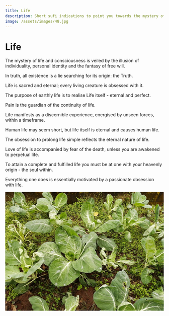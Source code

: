 ```yaml
---
title: Life
description: Short sufi indications to point you towards the mystery of Truth and how to live by the light in your own heart.
image: /assets/images/48.jpg
---
```


# Life

<div class="aphorism-text">

The mystery of life and consciousness is veiled by the illusion of individuality, personal identity and the fantasy of free will.  

<div class="div"></div>

In truth, all existence is a lie searching for its origin: the Truth.  

<div class="div"></div>

Life is sacred and eternal; every living creature is obsessed with it.  

<div class="div"></div>

The purpose of earthly life is to realise Life itself - eternal and perfect.  

<div class="div"></div>

Pain is the guardian of the continuity of life.  

<div class="div"></div>

Life manifests as a discernible experience, energised by unseen forces, within a timeframe.  

<div class="div"></div>

Human life may seem short, but life itself is eternal and causes human life. 

<div class="div"></div>

The obsession to prolong life simple reflects the eternal nature of life.  

<div class="div"></div>

Love of life is accompanied by fear of the death, unless you are awakened to perpetual life.    

<div class="div"></div>

To attain a complete and fulfilled life you must be at one with your heavenly origin - the soul within.  

<div class="div"></div>  

Everything one does is essentially motivated by a passionate obsession with life.  

<div class="div"></div>

</div>

![](/assets/images/48.jpg)